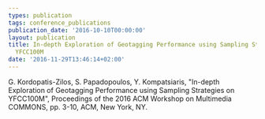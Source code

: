 ```yaml
---
types: publication
tags: conference_publications
publication_date: '2016-10-10T00:00:00'
layout: publication
title: In-depth Exploration of Geotagging Performance using Sampling Strategies on
  YFCC100M
date: '2016-11-29T13:46:14+02:00'
---
```

<p>G. Kordopatis-Zilos, S. Papadopoulos, Y. Kompatsiaris, "In-depth Exploration of Geotagging Performance using Sampling Strategies on YFCC100M", Proceedings of the 2016 ACM Workshop on Multimedia COMMONS, pp. 3-10, ACM, New York, NY.</p>
